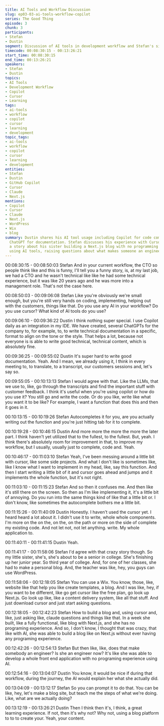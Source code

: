```yaml
---
title: AI Tools and Workflow Discussion
slug: ep03-03-ai-tools-workflow-copilot
series: The Good Thing
episode: 3
chunk: 3
participants:
- Stefan
- Dustin
segment: Discussion of AI tools in development workflow and Stefan's sister's experience
timecode: 00:08:30:15 - 00:13:26:21
start_time: 00:08:30:15
end_time: 00:13:26:21
speakers:
- Stefan
- Dustin
topics:
- AI Tools
- Development Workflow
- Copilot
- Cursor
- Learning
tags:
- ai-tools
- workflow
- copilot
- cursor
- learning
- development
topic_tags:
- ai-tools
- workflow
- copilot
- cursor
- learning
- development
entities:
- Stefan
- Dustin
- GitHub Copilot
- Cursor
- Claude
- Next.js
mentions:
- Copilot
- Cursor
- Claude
- Next.js
- WordPress
- Wix
- blog
summary: Dustin shares his AI tool usage including Copilot for code completion and
  ChatGPT for documentation. Stefan discusses his experience with Cursor and shares
  a story about his sister building a Next.js blog with no programming experience
  using AI tools, raising questions about what makes someone an engineer.
---
```


00:08:30:15 - 00:08:50:03
Stefan
And in your current workflow, the CTO so people think like and this is funny, I'll tell you a funny
story, is, at my last job, we had a CTO and he wasn't technical like like he had some technical
experience, but it was like 20 years ago and he was more into a management role. That's not
the case here.

00:08:50:03 - 00:09:06:08
Stefan
Like you're obviously we're small enough, but you're still very hands on coding, implementing,
helping out with the customers, things like that. Do you use any AI in your workflow? Do you use
cursor? What kind of AI tools do you use?

00:09:06:10 - 00:09:36:22
Dustin
I think nothing super special. I use Copilot daily as an integration in my IDE. We have created,
several ChatGPTs for the company to, for example, to, to write technical documentation in a
specific, format to align on the tone or the style. That helps a lot, because not everyone is is
able to write good technical, technical content, which is absolutely fine.

00:09:36:25 - 00:09:55:02
Dustin
It's super hard to write good documentation. Yeah. And I mean, we already using it, I think in
every meeting to, to translate, to a transcript, our customers sessions and, let's say so.

00:09:55:05 - 00:10:13:13
Stefan
I would agree with that. Like the LLMs, that we use to, like, go through the transcripts and find
the important stuff with customer feedback. I think it's useful when you're using copilot or how
do you use it? You still go and write the code. Or do you like, write like what you want it to be
like? For example, I want a function that does this and then it goes in it.

00:10:13:15 - 00:10:19:26
Stefan
Autocompletes it for you, are you actually writing out the function and you're just hitting tab for it
to complete.

00:10:19:28 - 00:10:46:15
Dustin
And more more the more the more the later part. I think haven't yet utilized that to the fullest, to
the fullest. But, yeah. I think there's absolutely room for improvement in that, to improve my
workflow, but I usually, usually just to complete, code and. Yeah.

00:10:46:17 - 00:11:03:10
Stefan
Yeah, I've been messing around a little bit with cursor, like some side projects. And what I don't
like is sometimes like, like I know what I want to implement in my head, like, say this function.
And then I start writing a little bit of it and cursor goes ahead and jumps and it implements the
whole function, but it's not right.

00:11:03:10 - 00:11:15:23
Stefan
And so then it confuses me. And then like it's still there on the screen. So then as I'm like
implementing it, it's a little bit of annoying. Do you run into the same things kind of like that a
little bit or. I don't know, like sometimes the autocomplete bothers me a little bit.

00:11:15:26 - 00:11:40:09
Dustin
Honestly. I haven't used the cursor yet. I heard heard a lot about it. I didn't use it to write, whole
whole components. I'm more on the on the, on the, on the path or more on the side of complete
my existing code. And not let not, not let anything. write. My whole application to.

00:11:40:11 - 00:11:41:15
Dustin
Yeah.

00:11:41:17 - 00:11:58:06
Stefan
I'd agree with that crazy story though. So my little sister, she's, she's about to be a senior in
college. She's finishing up her junior year. So third year of college. And, for one of her classes,
she had to make a personal blog. And, the teacher was like, hey, you guys can use WordPress.

00:11:58:06 - 00:12:18:05
Stefan
You can use a Wix. You know, those, like, website like that help you like create templates, a
blog. And I was like, hey, if you want to be different, like go get cursor like the free plan, go look
up Next.js. Go look up like, like a content delivery system, like all that stuff. And just download
cursor and just start asking questions.

00:12:18:05 - 00:12:42:23
Stefan
How to build a blog and, using cursor and, like, just asking like, claude questions and things like
that. In a week she built, like a fully functional, like blog with Next.js, and she has no programing
experience. And so, I don't know, I thought that was crazy, that like with AI, she was able to build
a blog like on Next.js without ever having any programing experience.

00:12:42:26 - 00:12:54:13
Stefan
But then like, like, does that make somebody an engineer? Is she an engineer now? It's like she
was able to develop a whole front end application with no programing experience using AI.

00:12:54:16 - 00:13:04:07
Dustin
You know, it would be nice if during that workflow, during the journey, the AI would explain her
what she actually did.

00:13:04:09 - 00:13:12:17
Stefan
So you can prompt it to do that. You can be like, hey, let's make a blog site, but teach me the
steps of what we're doing. Like, what are we actually doing?

00:13:12:19 - 00:13:26:21
Dustin
Then I think then it's, I think, a great learning experience. If not, then it's why not? Why not,
using a blog platform to to to create your. Yeah, your content. 